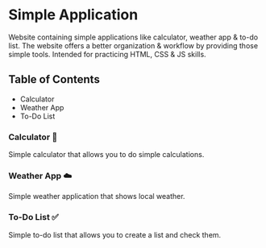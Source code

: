 # Simple Application
Website containing simple applications like calculator, weather app &amp; to-do list. The website offers a better organization & workflow by providing those simple tools. Intended for practicing HTML, CSS &amp; JS skills.

## Table of Contents

- Calculator
- Weather App
- To-Do List

### Calculator 📱
Simple calculator that allows you to do simple calculations.

### Weather App ☁️
Simple weather application that shows local weather.

### To-Do List ✅
Simple to-do list that allows you to create a list and check them.

